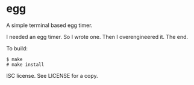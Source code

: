 egg
===
A simple terminal based egg timer.

I needed an egg timer. So I wrote one. Then I overengineered it. The end.

To build:

    $ make
    # make install

ISC license. See LICENSE for a copy.
